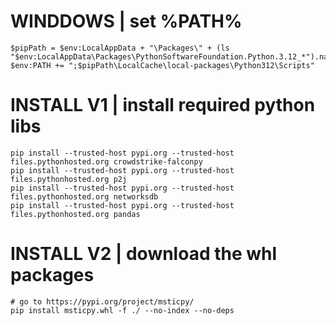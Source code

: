 # WINDDOWS | set %PATH%
```
$pipPath = $env:LocalAppData + "\Packages\" + (ls "$env:LocalAppData\Packages\PythonSoftwareFoundation.Python.3.12_*").name 
$env:PATH += ";$pipPath\LocalCache\local-packages\Python312\Scripts"
```

# INSTALL V1 | install required python libs
```
pip install --trusted-host pypi.org --trusted-host files.pythonhosted.org crowdstrike-falconpy
pip install --trusted-host pypi.org --trusted-host files.pythonhosted.org p2j
pip install --trusted-host pypi.org --trusted-host files.pythonhosted.org networksdb
pip install --trusted-host pypi.org --trusted-host files.pythonhosted.org pandas
```

# INSTALL V2 |  download the whl packages
```
# go to https://pypi.org/project/msticpy/
pip install msticpy.whl -f ./ --no-index --no-deps
```
